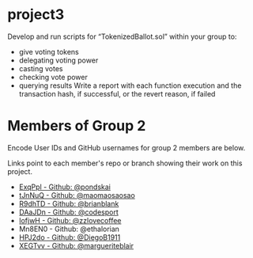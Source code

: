 # project3
Develop and run scripts for “TokenizedBallot.sol” within your group to:
- give voting tokens
- delegating voting power
- casting votes
- checking vote power
- querying results
Write a report with each function execution and the transaction hash, if successful, or the revert reason, if failed

# Members of Group 2

Encode User IDs and GitHub usernames for group 2 members are below.

Links point to each member's repo or branch showing their work on this project.

*  [ExqPpl - Github: @pondskai](https://github.com/EncodeClub-EVMBootcamp24Q4-Group2/project3/blob/kai/homework/README.md)
*  [tJnNuQ - Github: @maomaosaosao](https://github.com/EncodeClub-EVMBootcamp24Q4-Group2/project3/tree/user/maomaosaosao) 
*  [R9dhTD - Github: @brianblank ](https://github.com/EncodeClub-EVMBootcamp24Q4-Group2/project3/tree/brianblank)
*  [DAaJDn - Github: @codesport](https://github.com/codesport/ERC20Votes-Tokenized-Voting)
*  [lofjwH - Github: @zzlovecoffee](https://github.com/EncodeClub-EVMBootcamp24Q4-Group2/project3/tree/zz/homework) 
*  Mn8EN0 - Github: @ethalorian 
*  [HPJ2do - Github: @DiegoB1911](https://github.com/EncodeClub-EVMBootcamp24Q4-Group2/project3/blob/HPJ2do/DiegoB/README.md)
*  [XEGTvv - Github: @margueriteblair](https://github.com/EncodeClub-EVMBootcamp24Q4-Group2/project3/tree/marguerite-weekend3-hw)
